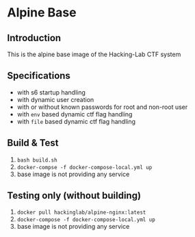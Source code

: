 # Alpine Base
## Introduction
This is the alpine base image of the Hacking-Lab CTF system

## Specifications
* with s6 startup handling
* with dynamic user creation
* with or without known passwords for root and non-root user
* with `env` based dynamic ctf flag handling
* with `file` based dynamic ctf flag handling

## Build & Test
1. `bash build.sh`
2. `docker-compse -f docker-compose-local.yml up`
3. base image is not providing any service


## Testing only (without building)
1. `docker pull hackinglab/alpine-nginx:latest`
2. `docker-compose -f docker-compose-local.yml up`
3. base image is not providing any service 



